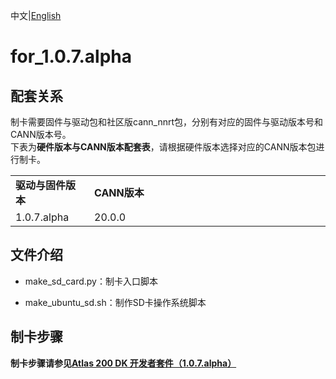 中文|[English](README.md)

# for_1.0.7.alpha

## 配套关系

制卡需要固件与驱动包和社区版cann_nnrt包，分别有对应的固件与驱动版本号和CANN版本号。    
下表为**硬件版本与CANN版本配套表**，请根据硬件版本选择对应的CANN版本包进行制卡。

<table>
<tr><td width="25%"><b>驱动与固件版本</b></td><td width="75%"><b>CANN版本</b></td></tr>
<tr><td>1.0.7.alpha</td><td>20.0.0</td></tr>
</table>

## 文件介绍

- make_sd_card.py：制卡入口脚本

- make_ubuntu_sd.sh：制作SD卡操作系统脚本

## 制卡步骤

**制卡步骤请参见[Atlas 200 DK 开发者套件（1.0.7.alpha）](https://support.huaweicloud.com/usermanual-A200dk_3000/atlas200dk_02_0011.html)**